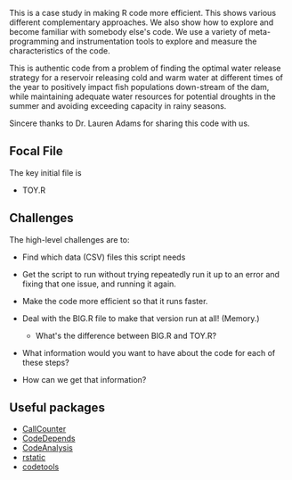 This is a case study in making R code more efficient. This shows various different complementary
approaches. We also show how to explore and become familiar with somebody else's code. We use a
variety of meta-programming and instrumentation tools to explore and measure the characteristics of
the code.

This is authentic code from a problem of finding the optimal water release strategy for
a reservoir releasing cold and warm water at different times of the year to positively
impact fish populations down-stream of the dam, while maintaining adequate water resources
for potential droughts in the summer and avoiding exceeding capacity in rainy seasons.

Sincere thanks to Dr. Lauren Adams for sharing this code with us.

## Focal File
The key initial file is 

+  TOY.R


## Challenges
The high-level challenges are to:

+ Find which data (CSV) files this script needs
+ Get the script to run without trying repeatedly run it up to an error and fixing that one issue,
  and running it again.
+ Make the code more efficient so that it runs faster.
+ Deal with the BIG.R file to make that version run at all! (Memory.)
   + What's the difference between BIG.R and TOY.R?


+ What information would you want to have about the code for each of these steps?
+ How can we get that information?


## Useful packages

+   [CallCounter](https://github.com/duncantl/CallCounter)
+   [CodeDepends](https://github.com/duncantl/CodeDepends)
+   [CodeAnalysis](https://github.com/duncantl/CodeAnalysis)
+   [rstatic](https://github.com/nick-ulle/rstatic)
+   [codetools](https://cran.r-project.org/web/packages/codetools/index.html)

